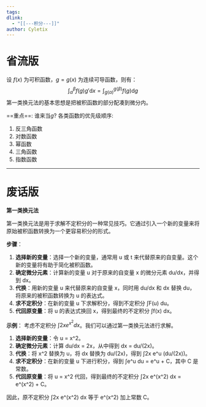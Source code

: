 ```yaml
---
tags: 
dlink:
  - "[[---积分---]]"
author: Cyletix
---
```

# 省流版
设 $f(x)$ 为可积函数，$g=g(x)$ 为连续可导函数，则有：
$$
\int^\beta_\alpha f(g)g'\mathrm{d}x = \int^{g(\beta)}_{g(\alpha)} f(g)\mathrm{d}g
$$
第一类换元法的基本思想是把被积函数的部分配凑到微分内。


==重点==: 谁来当$g$? 各类函数的优先级顺序: 
1. 反三角函数
2. 对数函数
3. 幂函数
4. 三角函数
5. 指数函数



---
# 废话版
**第一类换元法**

第一类换元法是用于求解不定积分的一种常见技巧。它通过引入一个新的变量来将原始被积函数转换为一个更容易积分的形式。

**步骤**：
1. **选择新的变量**：选择一个新的变量，通常用 u 或 t 来代替原来的自变量。这个新的变量将有助于简化被积函数。
2. **确定微分元素**：计算新的变量 u 对于原来的自变量 x 的微分元素 du/dx，并得到 dx。
3. **代换**：用新的变量 u 来代替原来的自变量 x，同时用 du/dx 和 dx 替换 du，将原来的被积函数转换为 u 的表达式。
4. **求不定积分**：在新的变量 u 下求解积分，得到不定积分 ∫F(u) du。
5. **代回原变量**：将 u 的表达式换回 x，得到最终的不定积分 ∫f(x) dx。

**示例**：
考虑不定积分 $∫2x e^{x^2} dx$。我们可以通过第一类换元法进行求解。
1. **选择新的变量**：令 u = x^2。
2. **确定微分元素**：计算 du/dx = 2x，从中得到 dx = du/(2x)。
3. **代换**：将 x^2 替换为 u，将 dx 替换为 du/(2x)，得到 ∫2x e^u (du/(2x))。
4. **求不定积分**：在新的变量 u 下进行积分，得到 ∫e^u du = e^u + C，其中 C 是常数。
5. **代回原变量**：将 u = x^2 代回，得到最终的不定积分 ∫2x e^(x^2) dx = e^(x^2) + C。

因此，原不定积分 ∫2x e^(x^2) dx 等于 e^(x^2) 加上常数 C。
